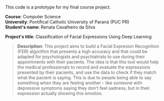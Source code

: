 This code is a prototype for my final course project. 

**Course**: Computer Science  
**University**: Pontifical Catholic University of Paraná (PUC PR)  
**Student's name**: Renata Cavalheiro da Silva  
    
**Project's title**: Classification of Facial Expressions Using Deep Learning

> **Description**: This project aims to build a Facial Expresion Recognition (FER) algorithm that presents a high accuracy and that could be adapted for psychologists and psychiatrists to use during their appointments with their pacients. The idea is that this tool would help the medical professionals to record and evaluate the expressions presented by their pacients, and use the data to check if they match what the pacient is saying. This is due to people being able to say something when they are feeling another - like someone with depressive symptoms saying they don't feel sadness, but in their expression actually showing this emotion. 
